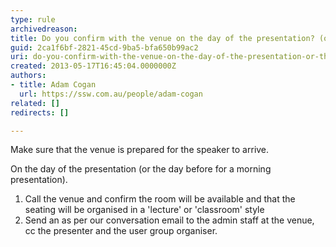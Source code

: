 ```yaml
---
type: rule
archivedreason: 
title: Do you confirm with the venue on the day of the presentation? (or the day before if it’s a morning presentation)
guid: 2ca1f6bf-2821-45cd-9ba5-bfa650b99ac2
uri: do-you-confirm-with-the-venue-on-the-day-of-the-presentation-or-the-day-before-if-its-a-morning-presentation
created: 2013-05-17T16:45:04.0000000Z
authors:
- title: Adam Cogan
  url: https://ssw.com.au/people/adam-cogan
related: []
redirects: []

---
```


Make sure that the venue is prepared for the speaker to arrive.

<!--endintro-->

On the day of the presentation (or the day before for a morning presentation).

1. Call the venue and confirm the room will be available and that the seating will be organised in a 'lecture' or 'classroom' style
2. Send an as per our conversation email to the admin staff at the venue, cc the presenter and the user group organiser.
